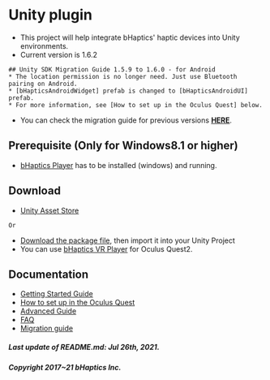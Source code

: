 # Unity plugin
* This project will help integrate bHaptics' haptic devices into Unity environments.
* Current version is 1.6.2
```
## Unity SDK Migration Guide 1.5.9 to 1.6.0 - for Android
* The location permission is no longer need. Just use Bluetooth pairing on Android.
* [bHapticsAndroidWidget] prefab is changed to [bHapticsAndroidUI] prefab.
* For more information, see [How to set up in the Oculus Quest] below.
```
* You can check the migration guide for previous versions **[HERE](https://github.com/bhaptics/haptic-library/wiki/Unity-Migration-Guide)**.

## Prerequisite (Only for Windows8.1 or higher)
* [bHaptics Player](https://www.bhaptics.com/support/download) has to be installed (windows) and running. 

## Download
* [Unity Asset Store](https://assetstore.unity.com/packages/tools/integration/bhaptics-haptic-plugin-76647)

`Or`

* [Download the package file](https://github.com/bhaptics/haptic-library/releases), then import it into your Unity Project
* You can use [bHaptics VR Player](https://www.bhaptics.com/support/download) for Oculus Quest2.


## Documentation
* [Getting Started Guide](https://github.com/bhaptics/haptic-library/wiki/Unity-Getting-Started)
* [How to set up in the Oculus Quest](https://github.com/bhaptics/haptic-library/wiki/Getting-Started-(Unity-Oculus-Quest))
* [Advanced Guide](https://github.com/bhaptics/haptic-library/wiki/Unity-Advanced-Guide)
* [FAQ](https://github.com/bhaptics/haptic-library/wiki/FAQ-(Unity))
* [Migration guide](https://github.com/bhaptics/haptic-library/wiki/Unity-Migration-Guide)


##### Last update of README.md: Jul 26th, 2021.

##### Copyright 2017~21 bHaptics Inc.
